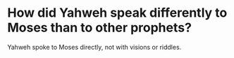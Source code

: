 # How did Yahweh speak differently to Moses than to other prophets?

Yahweh spoke to Moses directly, not with visions or riddles.

